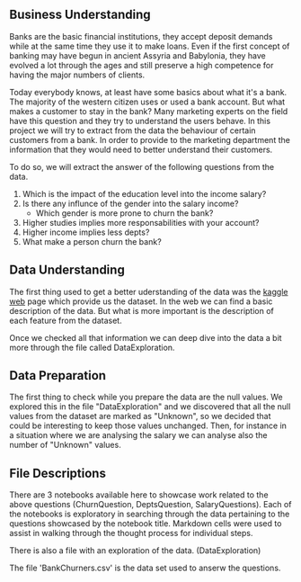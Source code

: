 
## Business Understanding<a name="business"></a>

Banks are the basic financial institutions, they accept deposit demands while at the same time they use it to make loans. Even if the first concept of banking may have begun in ancient Assyria and Babylonia, they have evolved a lot through the ages and still preserve a high competence for having the major numbers of clients.

Today everybody knows, at least have some basics about what it's a bank. The majority of the western citizen uses or used a bank account. But what makes a customer to stay in the bank? Many marketing experts on the field have this question and they try to understand the users behave. In this project we will try to extract from the data the behaviour of certain customers from a bank. In order to provide to the marketing department the information that they would need to better understand their customers.

To do so, we will extract the answer of the following questions from the data.

1.  Which is the impact of the education level into the income salary?
2.  Is there any influnce of the gender into the salary income?
    - Which gender is more prone to churn the bank?
3.  Higher studies implies more responsabilities with your account?
4.  Higher income implies less depts?
5.  What make a person churn the bank?

## Data Understanding <a name="data"></a>

The first thing used to get a better uderstanding of the data was the [kaggle web](https://www.kaggle.com/sakshigoyal7/credit-card-customers) page which provide us the dataset. In the web we can find a basic description of the data. But what is more important is the description of each feature from the dataset.

Once we checked all that information we can deep dive into the data a bit more through the file called DataExploration.

## Data Preparation <a name="preparation"></a>

The first thing to check while you prepare the data are the null values. We explored this in the file "DataExploration" and we discovered that all the null values from the dataset are marked as "Unknown", so we decided that could be interesting to keep those values unchanged. Then, for instance in a situation where we are analysing the salary we can analyse also the number of "Unknown" values.

## File Descriptions <a name="files"></a>

There are 3 notebooks available here to showcase work related to the above questions (ChurnQuestion, DeptsQuestion, SalaryQuestions). Each of the notebooks is exploratory in searching through the data pertaining to the questions showcased by the notebook title. Markdown cells were used to assist in walking through the thought process for individual steps.

There is also a file with an exploration of the data. (DataExploration)

The file 'BankChurners.csv' is the data set used to anserw the questions.
